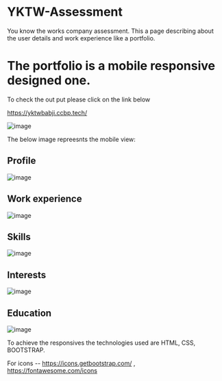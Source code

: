# YKTW-Assessment
You know the works company assessment. This a page describing about the user details and work experience like a portfolio.

# The portfolio is a mobile responsive designed one.
To check the out put please click on the link below 

https://yktwbabji.ccbp.tech/

![image](https://user-images.githubusercontent.com/113676689/233597895-ddbdc3a3-7e50-4f42-96f1-1ccb005c7619.png)

The below image repreesnts the mobile view:

## Profile

![image](https://user-images.githubusercontent.com/113676689/233598324-6054c01b-2286-49a6-819a-03709e130c91.png)

## Work experience
![image](https://user-images.githubusercontent.com/113676689/233599949-3e26cc88-a355-439f-a8b3-fb8e396acb48.png)


## Skills
![image](https://user-images.githubusercontent.com/113676689/233598660-f2c7e67d-5e09-42f6-bb1f-ea5245160907.png)

## Interests
![image](https://user-images.githubusercontent.com/113676689/233598722-bd2f56ec-c8f1-4973-82f5-c24a727d4119.png)

## Education
![image](https://user-images.githubusercontent.com/113676689/233598763-f042cb0d-3f25-4908-84f0-e81c8815381c.png)


To achieve the responsives the technologies used are HTML, CSS, BOOTSTRAP.

For icons -- https://icons.getbootstrap.com/ , https://fontawesome.com/icons



